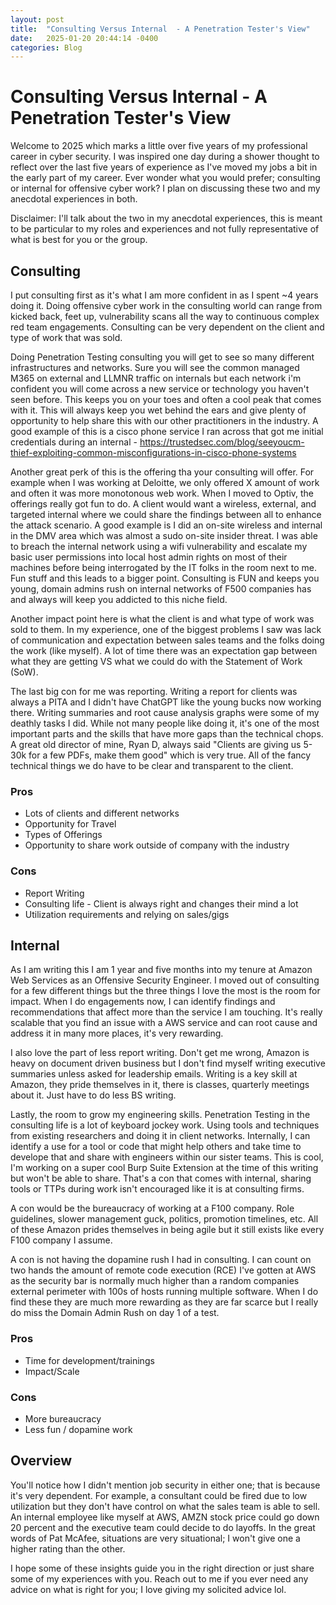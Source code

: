 ```yaml
---
layout: post
title:  "Consulting Versus Internal  - A Penetration Tester's View"
date:   2025-01-20 20:44:14 -0400
categories: Blog
---
```


# Consulting Versus Internal  - A Penetration Tester's View
Welcome to 2025 which marks a little over five years of my professional career in cyber security. I was inspired one day during a shower thought to reflect over the last five years of experience as I've moved my jobs a bit in the early part of my career. Ever wonder what you would prefer; consulting or internal for offensive cyber work? I plan on discussing these two and my anecdotal experiences in both. 


Disclaimer: I'll talk about the two in my anecdotal experiences, this is meant to be particular to my roles and experiences and not fully representative of what is best for you or the group.

## Consulting
I put consulting first as it's what I am more confident in as I spent ~4 years doing it. Doing offensive cyber work in the consulting world can range from kicked back, feet up, vulnerability scans all the way to continuous complex red team engagements. Consulting can be very dependent on the client and type of work that was sold. 

Doing Penetration Testing consulting you will get to see so many different infrastructures and networks. Sure you will see the common managed M365 on external and LLMNR traffic on internals but each network i'm confident you will come across a new service or technology you haven't seen before. This keeps you on your toes and often a cool peak that comes with it. This will always keep you wet behind the ears and give plenty of opportunity to help share this with our other practitioners in the industry. A good example of this is a cisco phone service I ran across that got me initial credentials during an internal - https://trustedsec.com/blog/seeyoucm-thief-exploiting-common-misconfigurations-in-cisco-phone-systems

Another great perk of this is the offering tha your consulting will offer. For example when I was working at Deloitte, we only offered X amount of work and often it was more monotonous web work. When I moved to Optiv, the offerings really got fun to do. A client would want a wireless, external, and targeted internal where we could share the findings between all to enhance the attack scenario. A good example is I did an on-site wireless and internal in the DMV area which was almost a sudo on-site insider threat. I was able to breach the internal network using a wifi vulnerability and escalate my basic user permissions into local host admin rights on most of their machines before being interrogated by the IT folks in the room next to me. Fun stuff and this leads to a bigger point. Consulting is FUN and keeps you young, domain admins rush on internal networks of F500 companies has and always will keep you addicted to this niche field. 

Another impact point here is what the client is and what type of work was sold to them. In my experience, one of the biggest problems I saw was lack of communication and expectation between sales teams and the folks doing the work (like myself). A lot of time there was an expectation gap between what they are getting VS what we could do with the Statement of Work (SoW).

The last big con for me was reporting. Writing a report for clients was always a PITA and I didn't have ChatGPT like the young bucks now working there. Writing summaries and root cause analysis graphs were some of my deathly tasks I did. While not many people like doing it, it's one of the most important parts and the skills that have more gaps than the technical chops. A great old director of mine, Ryan D, always said "Clients are giving us 5-30k for a few PDFs, make them good" which is very true. All of the fancy technical things we do have to be clear and transparent to the client. 

### Pros
- Lots of clients and different networks
- Opportunity for Travel
- Types of Offerings 
- Opportunity to share work outside of company with the industry

### Cons
- Report Writing
- Consulting life - Client is always right and changes their mind a lot
- Utilization requirements and relying on sales/gigs


## Internal
As I am writing this I am 1 year and five months into my tenure at Amazon Web Services as an Offensive Security Engineer. I moved out of consulting for a few different things but the three things I love the most is the room for impact. When I do engagements now, I can identify findings and recommendations that affect more than the service I am touching. It's really scalable that you find an issue with a AWS service and can root cause and address it in many more places, it's very rewarding.

I also love the part of less report writing. Don't get me wrong, Amazon is heavy on document driven business but I don't find myself writing executive summaries unless asked for leadership emails. Writing is a key skill at Amazon, they pride themselves in it, there is classes, quarterly meetings about it. Just have to do less BS writing. 

Lastly, the room to grow my engineering skills. Penetration Testing in the consulting life is a lot of keyboard jockey work. Using tools and techniques from existing researchers and doing it in client networks. Internally, I can identify a use for a tool or code that might help others and take time to develope that and share with engineers within our sister teams. This is cool, I'm working on a super cool Burp Suite Extension at the time of this writing but won't be able to share. That's a con that comes with internal, sharing tools or TTPs during work isn't encouraged like it is at consulting firms. 

A con would be the bureaucracy of working at a F100 company. Role guidelines, slower management guck, politics, promotion timelines, etc. All of these Amazon prides themselves in being agile but it still exists like every F100 company I assume. 

A con is not having the dopamine rush I had in consulting. I can count on two hands the amount of remote code execution (RCE) I've gotten at AWS as the security bar is normally much higher than a random companies external perimeter with 100s of hosts running multiple software. When I do find these they are much more rewarding as they are far scarce but I really do miss the Domain Admin Rush on day 1 of a test. 

### Pros
- Time for development/trainings
- Impact/Scale

### Cons
- More bureaucracy
- Less fun / dopamine work




## Overview
You'll notice how I didn't mention job security in either one; that is because it's very dependent. For example, a consultant could be fired due to low utilization but they don't have control on what the sales team is able to sell. An internal employee like myself at AWS, AMZN stock price could go down 20 percent and the executive team could decide to do layoffs. In the great words of Pat McAfee, situations are very situational; I won't give one a higher rating than the other.

I hope some of these insights guide you in the right direction or just share some of my experiences with you. Reach out to me if you ever need any advice on what is right for you; I love giving my solicited advice lol. 